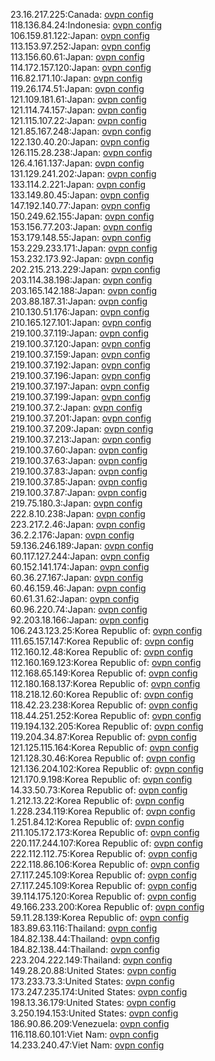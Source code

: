 23.16.217.225:Canada: [ovpn config](vpn/23_16_217_225.ovpn)  
118.136.84.24:Indonesia: [ovpn config](vpn/118_136_84_24.ovpn)  
106.159.81.122:Japan: [ovpn config](vpn/106_159_81_122.ovpn)  
113.153.97.252:Japan: [ovpn config](vpn/113_153_97_252.ovpn)  
113.156.60.61:Japan: [ovpn config](vpn/113_156_60_61.ovpn)  
114.172.157.120:Japan: [ovpn config](vpn/114_172_157_120.ovpn)  
116.82.171.10:Japan: [ovpn config](vpn/116_82_171_10.ovpn)  
119.26.174.51:Japan: [ovpn config](vpn/119_26_174_51.ovpn)  
121.109.181.61:Japan: [ovpn config](vpn/121_109_181_61.ovpn)  
121.114.74.157:Japan: [ovpn config](vpn/121_114_74_157.ovpn)  
121.115.107.22:Japan: [ovpn config](vpn/121_115_107_22.ovpn)  
121.85.167.248:Japan: [ovpn config](vpn/121_85_167_248.ovpn)  
122.130.40.20:Japan: [ovpn config](vpn/122_130_40_20.ovpn)  
126.115.28.238:Japan: [ovpn config](vpn/126_115_28_238.ovpn)  
126.4.161.137:Japan: [ovpn config](vpn/126_4_161_137.ovpn)  
131.129.241.202:Japan: [ovpn config](vpn/131_129_241_202.ovpn)  
133.114.2.221:Japan: [ovpn config](vpn/133_114_2_221.ovpn)  
133.149.80.45:Japan: [ovpn config](vpn/133_149_80_45.ovpn)  
147.192.140.77:Japan: [ovpn config](vpn/147_192_140_77.ovpn)  
150.249.62.155:Japan: [ovpn config](vpn/150_249_62_155.ovpn)  
153.156.77.203:Japan: [ovpn config](vpn/153_156_77_203.ovpn)  
153.179.148.55:Japan: [ovpn config](vpn/153_179_148_55.ovpn)  
153.229.233.171:Japan: [ovpn config](vpn/153_229_233_171.ovpn)  
153.232.173.92:Japan: [ovpn config](vpn/153_232_173_92.ovpn)  
202.215.213.229:Japan: [ovpn config](vpn/202_215_213_229.ovpn)  
203.114.38.198:Japan: [ovpn config](vpn/203_114_38_198.ovpn)  
203.165.142.188:Japan: [ovpn config](vpn/203_165_142_188.ovpn)  
203.88.187.31:Japan: [ovpn config](vpn/203_88_187_31.ovpn)  
210.130.51.176:Japan: [ovpn config](vpn/210_130_51_176.ovpn)  
210.165.127.101:Japan: [ovpn config](vpn/210_165_127_101.ovpn)  
219.100.37.119:Japan: [ovpn config](vpn/219_100_37_119.ovpn)  
219.100.37.120:Japan: [ovpn config](vpn/219_100_37_120.ovpn)  
219.100.37.159:Japan: [ovpn config](vpn/219_100_37_159.ovpn)  
219.100.37.192:Japan: [ovpn config](vpn/219_100_37_192.ovpn)  
219.100.37.196:Japan: [ovpn config](vpn/219_100_37_196.ovpn)  
219.100.37.197:Japan: [ovpn config](vpn/219_100_37_197.ovpn)  
219.100.37.199:Japan: [ovpn config](vpn/219_100_37_199.ovpn)  
219.100.37.2:Japan: [ovpn config](vpn/219_100_37_2.ovpn)  
219.100.37.201:Japan: [ovpn config](vpn/219_100_37_201.ovpn)  
219.100.37.209:Japan: [ovpn config](vpn/219_100_37_209.ovpn)  
219.100.37.213:Japan: [ovpn config](vpn/219_100_37_213.ovpn)  
219.100.37.60:Japan: [ovpn config](vpn/219_100_37_60.ovpn)  
219.100.37.63:Japan: [ovpn config](vpn/219_100_37_63.ovpn)  
219.100.37.83:Japan: [ovpn config](vpn/219_100_37_83.ovpn)  
219.100.37.85:Japan: [ovpn config](vpn/219_100_37_85.ovpn)  
219.100.37.87:Japan: [ovpn config](vpn/219_100_37_87.ovpn)  
219.75.180.3:Japan: [ovpn config](vpn/219_75_180_3.ovpn)  
222.8.10.238:Japan: [ovpn config](vpn/222_8_10_238.ovpn)  
223.217.2.46:Japan: [ovpn config](vpn/223_217_2_46.ovpn)  
36.2.2.176:Japan: [ovpn config](vpn/36_2_2_176.ovpn)  
59.136.246.189:Japan: [ovpn config](vpn/59_136_246_189.ovpn)  
60.117.127.244:Japan: [ovpn config](vpn/60_117_127_244.ovpn)  
60.152.141.174:Japan: [ovpn config](vpn/60_152_141_174.ovpn)  
60.36.27.167:Japan: [ovpn config](vpn/60_36_27_167.ovpn)  
60.46.159.46:Japan: [ovpn config](vpn/60_46_159_46.ovpn)  
60.61.31.62:Japan: [ovpn config](vpn/60_61_31_62.ovpn)  
60.96.220.74:Japan: [ovpn config](vpn/60_96_220_74.ovpn)  
92.203.18.166:Japan: [ovpn config](vpn/92_203_18_166.ovpn)  
106.243.123.25:Korea Republic of: [ovpn config](vpn/106_243_123_25.ovpn)  
111.65.157.147:Korea Republic of: [ovpn config](vpn/111_65_157_147.ovpn)  
112.160.12.48:Korea Republic of: [ovpn config](vpn/112_160_12_48.ovpn)  
112.160.169.123:Korea Republic of: [ovpn config](vpn/112_160_169_123.ovpn)  
112.168.65.149:Korea Republic of: [ovpn config](vpn/112_168_65_149.ovpn)  
112.180.168.137:Korea Republic of: [ovpn config](vpn/112_180_168_137.ovpn)  
118.218.12.60:Korea Republic of: [ovpn config](vpn/118_218_12_60.ovpn)  
118.42.23.238:Korea Republic of: [ovpn config](vpn/118_42_23_238.ovpn)  
118.44.251.252:Korea Republic of: [ovpn config](vpn/118_44_251_252.ovpn)  
119.194.132.205:Korea Republic of: [ovpn config](vpn/119_194_132_205.ovpn)  
119.204.34.87:Korea Republic of: [ovpn config](vpn/119_204_34_87.ovpn)  
121.125.115.164:Korea Republic of: [ovpn config](vpn/121_125_115_164.ovpn)  
121.128.30.46:Korea Republic of: [ovpn config](vpn/121_128_30_46.ovpn)  
121.136.204.102:Korea Republic of: [ovpn config](vpn/121_136_204_102.ovpn)  
121.170.9.198:Korea Republic of: [ovpn config](vpn/121_170_9_198.ovpn)  
14.33.50.73:Korea Republic of: [ovpn config](vpn/14_33_50_73.ovpn)  
1.212.13.22:Korea Republic of: [ovpn config](vpn/1_212_13_22.ovpn)  
1.228.234.119:Korea Republic of: [ovpn config](vpn/1_228_234_119.ovpn)  
1.251.84.12:Korea Republic of: [ovpn config](vpn/1_251_84_12.ovpn)  
211.105.172.173:Korea Republic of: [ovpn config](vpn/211_105_172_173.ovpn)  
220.117.244.107:Korea Republic of: [ovpn config](vpn/220_117_244_107.ovpn)  
222.112.112.75:Korea Republic of: [ovpn config](vpn/222_112_112_75.ovpn)  
222.118.86.106:Korea Republic of: [ovpn config](vpn/222_118_86_106.ovpn)  
27.117.245.109:Korea Republic of: [ovpn config](vpn/27_117_245_109.ovpn)  
27.117.245.109:Korea Republic of: [ovpn config](vpn/27_117_245_109.ovpn)  
39.114.175.120:Korea Republic of: [ovpn config](vpn/39_114_175_120.ovpn)  
49.166.233.200:Korea Republic of: [ovpn config](vpn/49_166_233_200.ovpn)  
59.11.28.139:Korea Republic of: [ovpn config](vpn/59_11_28_139.ovpn)  
183.89.63.116:Thailand: [ovpn config](vpn/183_89_63_116.ovpn)  
184.82.138.44:Thailand: [ovpn config](vpn/184_82_138_44.ovpn)  
184.82.138.44:Thailand: [ovpn config](vpn/184_82_138_44.ovpn)  
223.204.222.149:Thailand: [ovpn config](vpn/223_204_222_149.ovpn)  
149.28.20.88:United States: [ovpn config](vpn/149_28_20_88.ovpn)  
173.233.73.3:United States: [ovpn config](vpn/173_233_73_3.ovpn)  
173.247.235.174:United States: [ovpn config](vpn/173_247_235_174.ovpn)  
198.13.36.179:United States: [ovpn config](vpn/198_13_36_179.ovpn)  
3.250.194.153:United States: [ovpn config](vpn/3_250_194_153.ovpn)  
186.90.86.209:Venezuela: [ovpn config](vpn/186_90_86_209.ovpn)  
116.118.60.101:Viet Nam: [ovpn config](vpn/116_118_60_101.ovpn)  
14.233.240.47:Viet Nam: [ovpn config](vpn/14_233_240_47.ovpn)  
